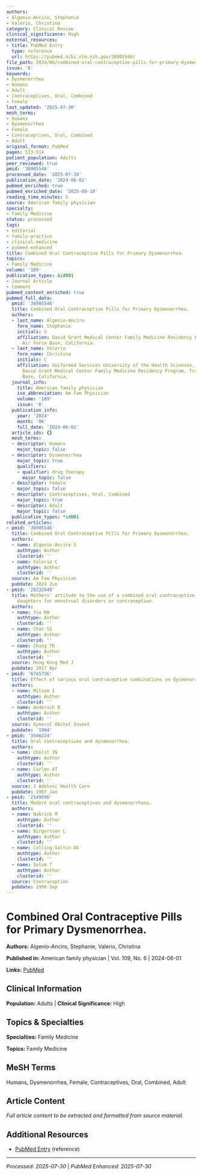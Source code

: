 ```yaml
---
authors:
- Algenio-Anciro, Stephanie
- Valerio, Christina
category: Clinical Review
clinical_significance: High
external_resources:
- title: PubMed Entry
  type: reference
  url: https://pubmed.ncbi.nlm.nih.gov/38905546/
file_path: 2024/06/combined-oral-contraceptive-pills-for-primary-dysmenorrhea.md
issue: '6'
keywords:
- Dysmenorrhea
- Humans
- Adult
- Contraceptives, Oral, Combined
- Female
last_updated: '2025-07-30'
mesh_terms:
- Humans
- Dysmenorrhea
- Female
- Contraceptives, Oral, Combined
- Adult
original_format: PubMed
pages: 513-514
patient_population: Adults
peer_reviewed: true
pmid: '38905546'
processed_date: '2025-07-30'
publication_date: '2024-06-01'
pubmed_enriched: true
pubmed_enriched_date: '2025-08-10'
reading_time_minutes: 5
source: American family physician
specialty:
- Family Medicine
status: processed
tags:
- editorial
- family-practice
- clinical-medicine
- pubmed-enhanced
title: Combined Oral Contraceptive Pills for Primary Dysmenorrhea.
topics:
- Family Medicine
volume: '109'
publication_types: &id001
- Journal Article
- Comment
pubmed_content_enriched: true
pubmed_full_data:
  pmid: '38905546'
  title: Combined Oral Contraceptive Pills for Primary Dysmenorrhea.
  authors:
  - last_name: Algenio-Anciro
    fore_name: Stephanie
    initials: S
    affiliation: David Grant Medical Center Family Medicine Residency Program, Travis
      Air Force Base, California.
  - last_name: Valerio
    fore_name: Christina
    initials: C
    affiliation: Uniformed Services University of the Health Sciences, Bethesda, Maryland;
      David Grant Medical Center Family Medicine Residency Program, Travis Air Force
      Base, California.
  journal_info:
    title: American family physician
    iso_abbreviation: Am Fam Physician
    volume: '109'
    issue: '6'
  publication_info:
    year: '2024'
    month: '06'
    full_date: '2024-06-01'
  article_ids: {}
  mesh_terms:
  - descriptor: Humans
    major_topic: false
  - descriptor: Dysmenorrhea
    major_topic: true
    qualifiers:
    - qualifier: drug therapy
      major_topic: false
  - descriptor: Female
    major_topic: false
  - descriptor: Contraceptives, Oral, Combined
    major_topic: true
  - descriptor: Adult
    major_topic: false
  publication_types: *id001
related_articles:
- pmid: '38905546'
  title: Combined Oral Contraceptive Pills for Primary Dysmenorrhea.
  authors:
  - name: Algenio-Anciro S
    authtype: Author
    clusterid: ''
  - name: Valerio C
    authtype: Author
    clusterid: ''
  source: Am Fam Physician
  pubdate: 2024 Jun
- pmid: '28232640'
  title: Mothers' attitude to the use of a combined oral contraceptive pill by their
    daughters for menstrual disorders or contraception.
  authors:
  - name: Yiu KW
    authtype: Author
    clusterid: ''
  - name: Chan SS
    authtype: Author
    clusterid: ''
  - name: Chung TK
    authtype: Author
    clusterid: ''
  source: Hong Kong Med J
  pubdate: 2017 Apr
- pmid: '6745736'
  title: Effect of various oral contraceptive combinations on dysmenorrhea.
  authors:
  - name: Milsom I
    authtype: Author
    clusterid: ''
  - name: Andersch B
    authtype: Author
    clusterid: ''
  source: Gynecol Obstet Invest
  pubdate: '1984'
- pmid: '3546224'
  title: Oral contraceptives and dysmenorrhea.
  authors:
  - name: Cholst IN
    authtype: Author
    clusterid: ''
  - name: Carlon AT
    authtype: Author
    clusterid: ''
  source: J Adolesc Health Care
  pubdate: 1987 Jan
- pmid: '2149696'
  title: Modern oral contraceptives and dysmenorrhoea.
  authors:
  - name: Nabrink M
    authtype: Author
    clusterid: ''
  - name: Birgersson L
    authtype: Author
    clusterid: ''
  - name: Colling-Saltin AS
    authtype: Author
    clusterid: ''
  - name: Solum T
    authtype: Author
    clusterid: ''
  source: Contraception
  pubdate: 1990 Sep
---
```


# Combined Oral Contraceptive Pills for Primary Dysmenorrhea.

**Authors:** Algenio-Anciro, Stephanie, Valerio, Christina

**Published in:** American family physician | Vol. 109, No. 6 | 2024-06-01

**Links:** [PubMed](https://pubmed.ncbi.nlm.nih.gov/38905546/)

## Clinical Information

**Population:** Adults | **Clinical Significance:** High

## Topics & Specialties

**Specialties:** Family Medicine

**Topics:** Family Medicine

## MeSH Terms

Humans, Dysmenorrhea, Female, Contraceptives, Oral, Combined, Adult

## Article Content

*Full article content to be extracted and formatted from source material.*

## Additional Resources

- [PubMed Entry](https://pubmed.ncbi.nlm.nih.gov/38905546/) (reference)

---

*Processed: 2025-07-30* | *PubMed Enhanced: 2025-07-30*
